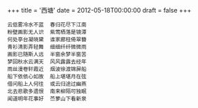 +++
title = '西塘'
date = 2012-05-18T00:00:00
draft = false
+++



```text
云低雾冷水不蓝  春归花尽下江南
粉壁画影无人识  紫莺栖落是镜潭
何处亭台凝晓黛  谁家廊柱倚翠簪
青衫清影弄轻舞  细细纤纤微微雨
画影已随斯人远  半窗余梦半窗苦
梦回秋水云满天  风风露露去经年
雨丝漫卷轩霞近  烟波徐渡锦屏船
船下依依心如故  船上堪堪月在弦
借问船上人何往  或云归途过幽燕
北去悲歌多遗恨  南来柳陌可独眠
闻道明年花事好  苎萝山下看新泉
```
